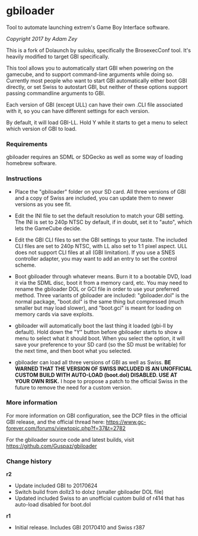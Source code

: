 # gbiloader
Tool to automate launching extrem's Game Boy Interface software.

_Copyright 2017 by Adam Zey_

This is a fork of Dolaunch by suloku, specifically the BrosexecConf tool. It's heavily modified to target GBI specifically.

This tool allows you to automatically start GBI when powering on the gamecube, and to support command-line arguments while doing so. Currently most people who want to start GBI automatically either boot GBI directly, or set Swiss to autostart GBI, but neither of these options support passing commandline arguments to GBI.

Each version of GBI (except ULL) can have their own .CLI file associated with it, so you can have different settings for each version.

By default, it will load GBI-LL. Hold Y while it starts to get a menu to select which version of GBI to load.


### Requirements

gbiloader requires an SDML or SDGecko as well as some way of loading homebrew software.


### Instructions

- Place the "gbiloader" folder on your SD card. All three versions of GBI and a copy of Swiss are included, you can update them to newer versions as you see fit.

- Edit the INI file to set the default resolution to match your GBI setting. The INI is set to 240p NTSC by default, if in doubt, set it to "auto", which lets the GameCube decide.

- Edit the GBI CLI files to set the GBI settings to your taste. The included CLI files are set to 240p NTSC, with LL also set to 1:1 pixel aspect. ULL does not support CLI files at all (GBI limitation). If you use a SNES controller adapter, you may want to add an entry to set the control scheme.

- Boot gbiloader through whatever means. Burn it to a bootable DVD, load it via the SDML disc, boot it from a memory card, etc. You may need to rename the gbiloader DOL or GCI file in order to use your preferred method. Three variants of gbiloader are included: "gbiloader.dol" is the normal package, "boot.dol" is the same thing but compressed (much smaller but may load slower), and "boot.gci" is meant for loading on memory cards via save exploits.

- gbiloader will automatically boot the last thing it loaded (gbi-ll by default). Hold down the "Y" button before gbiloader starts to show a menu to select what it should boot. When you select the option, it will save your preference to your SD card (so the SD must be writable) for the next time, and then boot what you selected.

- gbiloader can load all three versions of GBI as well as Swiss. **BE WARNED THAT THE VERSION OF SWISS INCLUDED IS AN UNOFFICIAL CUSTOM BUILD WITH AUTO-LOAD (boot.dol) DISABLED. USE AT YOUR OWN RISK.** I hope to propose a patch to the official Swiss in the future to remove the need for a custom version.


### More information

For more information on GBI configuration, see the DCP files in the official GBI release, and the official thread here: <https://www.gc-forever.com/forums/viewtopic.php?f=37&t=2782>

For the gbiloader source code and latest builds, visit <https://github.com/Guspaz/gbiloader>


### Change history

**r2**
- Update included GBI to 20170624
- Switch build from dollz3 to dolxz (smaller gbiloader DOL file)
- Updated included Swiss to an unofficial custom build of r414 that has auto-load disabled for boot.dol

**r1**
- Initial release. Includes GBI 20170410 and Swiss r387
